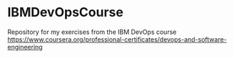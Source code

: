 # IBMDevOpsCourse
Repository for my exercises from the IBM DevOps course https://www.coursera.org/professional-certificates/devops-and-software-engineering
